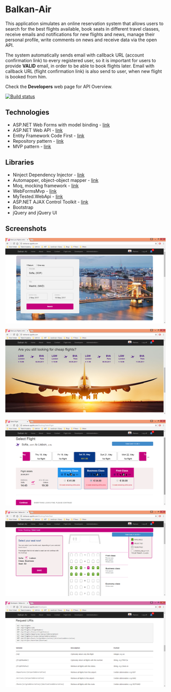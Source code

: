# Balkan-Air
This application simulates an online reservation system that allows users to search for the best flights available, book seats in different travel classes, receive emails and notifications for new flights and news, manage their personal profile, write comments on news and receive data via the open API. 

The system automatically sends email with callback URL (account confirmation link) to every registered user, so it is important for users to provide **VALID** email, in order to be able to book flights later. Email with callback URL (flight confirmation link) is also send to user, when new flight is booked from him.

Check the **Developers** web page for API Overview.

[![Build status](https://ci.appveyor.com/api/projects/status/nb17l5bd48fp1h67?svg=true)](https://ci.appveyor.com/project/itplamen/balkan-air)

## Technologies

* ASP.NET Web Forms with model binding - [link](https://github.com/itplamen/Balkan-Air/blob/master/Balkan%20Air/Web/BalkanAir.Web/Administration/LegInstancesManagement.aspx)
* ASP.NET Web API - [link](https://github.com/itplamen/Balkan-Air/blob/master/Balkan%20Air/Api/BalkanAir.Api/Controllers/FlightsController.cs)
* Entity Framework Code First - [link](https://github.com/itplamen/Balkan-Air/blob/master/Balkan%20Air/Data/BalkanAir.Data.Models/Booking.cs)
* Repository pattern - [link](https://github.com/itplamen/Balkan-Air/blob/master/Balkan%20Air/Data/BalkanAir.Data/Repositories/GenericRepository.cs)
* MVP pattern - [link](https://github.com/itplamen/Balkan-Air/blob/master/Balkan%20Air/Mvp/BalkanAir.Mvp/Presenters/Administration/AirportsManagementPresenter.cs)

## Libraries

* Ninject Dependency Injector - [link](https://github.com/ninject)
* Automapper, object-object mapper - [link](https://github.com/AutoMapper/AutoMapper)
* Moq, mocking framework - [link](https://github.com/moq/moq4)
* WebFormsMvp - [link](https://github.com/webformsmvp/webformsmvp)
* MyTested.WebApi - [link](https://github.com/ivaylokenov/MyTested.WebApi) 
* ASP.NET AJAX Control Toolkit - [link](https://github.com/DevExpress/AjaxControlToolkit)
* Bootstrap
* jQuery and jQuery UI

## Screenshots

![Home page](./Screenshots/Home/01.%20Home.png)

![Home page](./Screenshots/Home/02.%20Home.png)

![Booking page](./Screenshots/Booking/01.%20Select%20Flight.png)

![Booking page](./Screenshots/Booking/03.%20Select%20Seat.png)

![API page](./Screenshots/API/02.%20API%20Overview.png)
